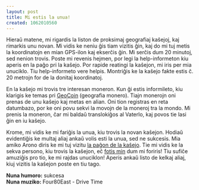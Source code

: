 ```yaml
---
layout: post
title: Mi estis la unua!
created: 1062010560
---
```

Hieraŭ matene, mi rigardis la liston de proksimaj geografiaj kaŝejoj, kaj rimarkis unu novan.  Mi vidis ke neniu ĝis tiam vizitis ĝin, kaj do mi tuj metis la koordinatojn en mian GPS-ilon kaj ekserĉis ĝin.  Mi serĉis dum 20 minutoj, sed nenion trovis.  Poste mi revenis hejmen, por legi la help-informeton kiu aperis en la paĝo pri la kaŝejo.  Por rapide reatingi la kaŝejon, mi iris per mia unuciklo.  Tiu help-informeto vere helpis.  Montriĝis ke la kaŝejo fakte estis ĉ. 20 metrojn for de la donitaj koordinatoj.

En la kaŝejo mi trovis tre interesan moneron.  Kun ĝi estis informileto, kiu klarigis ke temas pri <a href="http://www.geocoins.ca/">GeoCoin</a> (geografia monero).  Tiajn monerojn oni prenas de unu kaŝejo kaj metas en alian.  Oni tion registras en reta datumbazo, por ke oni povu sekvi la movojn de la moneroj tra la mondo.  Mi prenis la moneron, ĉar mi baldaŭ translokiĝos al Vaterlo, kaj povos tie lasi ĝin en iu kaŝejo.

Krome, mi vidis ke mi fariĝis la unua, kiu trovis la novan kaŝejon.  Hodiaŭ evidentiĝis ke multaj aliaj ankaŭ volis esti la unua, sed ne sukcesis.  Mia amiko Arono diris ke mi tuj vizitu <a href="http://www.geocaching.com/seek/cache_details.aspx?ID=88159">la paĝon de la kaŝejo</a>.  Tie mi vidis ke la sekva persono, kiu trovis la kaŝejon, eĉ <a href="http://www.geocaching.com/seek/cachelog_details.asp?ID=301440&L=1948816" >fotis min</a> dum mi foriris!  Tiu sufiĉe amuziĝis pro tio, ke mi rajdas unuciklon!  Aperis ankaŭ listo de kelkaj aliaj, kiuj vizitis la kaŝejon poste en tiu tago.

**Nuna humoro:** sukcesa  
**Nuna muziko:** Four80East - Drive Time
